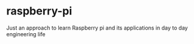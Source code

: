 # raspberry-pi
Just an approach to learn Raspberry pi and its applications in day to day engineering life
